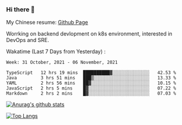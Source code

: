 ### Hi there 👋

My Chinese resume: [Github Page](https://spencercjh.github.io/resume/)

Worrking on backend devlopment on k8s environment, interested in DevOps and SRE.

Wakatime (Last 7 Days from Yesterday) :

<!--START_SECTION:waka-->
```text
Week: 31 October, 2021 - 06 November, 2021

TypeScript   12 hrs 19 mins  ██████████▓░░░░░░░░░░░░░░   42.53 % 
Java         3 hrs 51 mins   ███▒░░░░░░░░░░░░░░░░░░░░░   13.33 % 
YAML         2 hrs 56 mins   ██▓░░░░░░░░░░░░░░░░░░░░░░   10.15 % 
JavaScript   2 hrs 5 mins    █▓░░░░░░░░░░░░░░░░░░░░░░░   07.22 % 
Markdown     2 hrs 2 mins    █▓░░░░░░░░░░░░░░░░░░░░░░░   07.03 % 
```
<!--END_SECTION:waka-->

[![Anurag's github stats](https://github-readme-stats.vercel.app/api?username=spencercjh&theme=tokyonight&show_icons=true)](https://github.com/anuraghazra/github-readme-stats)

[![Top Langs](https://github-readme-stats.vercel.app/api/top-langs/?username=spencercjh&layout=compact&theme=tokyonight)](https://github.com/anuraghazra/github-readme-stats)
